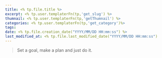 ```yaml
---
title: <% tp.file.title %>
excerpt: <% tp.user.templaterFn(tp,'get_slug') %>
thumnail: <% tp.user.templaterFn(tp,'getThumnail') %>
categories: <% tp.user.templaterFn(tp,'get_category')%>
tags: 
date: <% tp.file.creation_date("YYYY/MM/DD HH:mm:ss") %>
last_modified_at: <% tp.file.last_modified_date("YYYY/MM/DD HH:mm:ss") %>
---
```

> Set a goal, make a plan and just do it.


